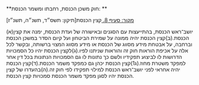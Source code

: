 **חוק משכן הכנסת, רחבתו ומשמר הכנסת: **

[מקור: סעיף 8. ](https://he.wikisource.org/wiki/חוק_משכן_הכנסת,_רחבתו_ומשמר_הכנסת#סעיף_8)
קצין הכנסת[תיקון: תשס״ד, תשנ״ה, תשנ״ז]

(א)יושב־ראש הכנסת, בהתייעצות עם הסגנים ובאישורה של ועדת הכנסת, ימנה את קצין הכנסת.(ב)קצין הכנסת יהיה ממונה על שמירת הביטחון ועל קיום הסדר במשכן הכנסת וברחבה, על אבטחת מידע מסווג של הכנסת או מידע מסווג המצוי ברשותה, ובקשר לכל אלה על אכיפת הוראות חוק זה והוראות שניתנו לפיו.(ג)לקצין הכנסת יהיו כל הסמכויות הדרושות לו לביצוע תפקידיו ולשם כך נתונות לו גם הסמכויות הנתונות בכל דין אחר למפקד משטרת מחוז.(ג1)קצין הכנסת יכהן גם כמפקד משמר הכנסת.(ד)קצין הכנסת יהיה אחראי לפני יושב־ראש הכנסת למילוי תפקידו לפי חוק זה.(ה)בהעדרו של קצין הכנסת יהיו לסגן מפקד משמר הכנסת סמכויות קצין הכנסת.